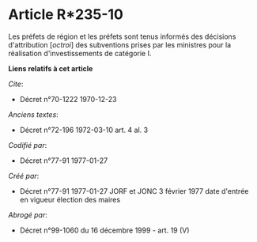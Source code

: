 # Article R*235-10

Les préfets de région et les préfets sont tenus informés des décisions d'attribution [*octroi*] des subventions prises par
les ministres pour la réalisation d'investissements de catégorie I.

**Liens relatifs à cet article**

_Cite_:

  - Décret n°70-1222 1970-12-23

_Anciens textes_:

  - Décret n°72-196 1972-03-10 art. 4 al. 3

_Codifié par_:

  - Décret n°77-91 1977-01-27

_Créé par_:

  - Décret n°77-91 1977-01-27 JORF et JONC 3 février 1977 date d'entrée en vigueur élection des maires

_Abrogé par_:

  - Décret n°99-1060 du 16 décembre 1999 - art. 19 (V)
